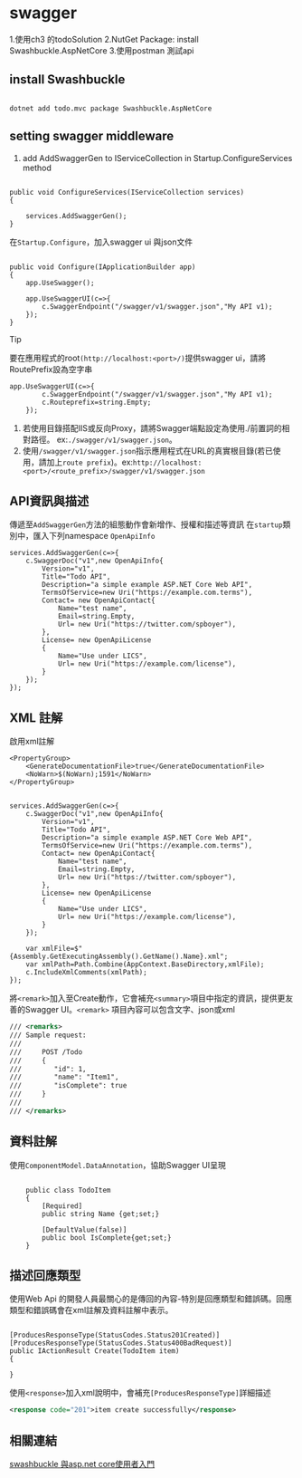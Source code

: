 # swagger

1.使用ch3 的todoSolution
2.NutGet Package: install Swashbuckle.AspNetCore
3.使用postman 測試api

## install Swashbuckle

```dotnetcli

dotnet add todo.mvc package Swashbuckle.AspNetCore 
```

## setting swagger middleware

1. add AddSwaggerGen to IServiceCollection in Startup.ConfigureServices method 

```aspx-csharp

public void ConfigureServices(IServiceCollection services)
{

    services.AddSwaggerGen();
}

```

在`Startup.Configure`，加入swagger ui 與json文件
```aspx-csharp

public void Configure(IApplicationBuilder app)
{
    app.UseSwagger();

    app.UseSwaggerUI(c=>{
        c.SwaggerEndpoint("/swagger/v1/swagger.json","My API v1);
    });
}

```

> [!TIP]
> 要在應用程式的root`(http://localhost:<port>/)`提供swagger ui，請將RoutePrefix設為空字串
```aspx-csharp
app.UseSwaggerUI(c=>{
        c.SwaggerEndpoint("/swagger/v1/swagger.json","My API v1);
        c.Routeprefix=string.Empty;
    });
```
1. 若使用目錄搭配IIS或反向Proxy，請將Swagger端點設定為使用./前置詞的相對路徑。
ex:`./swagger/v1/swagger.json`。
2. 使用`/swagger/v1/swagger.json`指示應用程式在URL的真實根目錄(若已使用，請加上`route prefix`)。ex:`http://localhost:<port>/<route_prefix>/swagger/v1/swagger.json`

## API資訊與描述
傳遞至`AddSwaggerGen`方法的組態動作會新增作、授權和描述等資訊
在`startup`類別中，匯入下列namespace `OpenApiInfo`

```aspx-csharp
services.AddSwaggerGen(c=>{
    c.SwaggerDoc("v1",new OpenApiInfo{
        Version="v1",
        Title="Todo API",
        Description="a simple example ASP.NET Core Web API",
        TermsOfService=new Uri("https://example.com.terms"),
        Contact= new OpenApiContact{
            Name="test name",
            Email=string.Empty,
            Url= new Uri("https://twitter.com/spboyer"),
        },
        License= new OpenApiLicense
        {
            Name="Use under LICS",
            Url= new Uri("https://example.com/license"),
        }
    });   
});

```

## XML 註解

啟用xml註解
```aspx-csharp
<PropertyGroup>
    <GenerateDocumentationFile>true</GenerateDocumentationFile>
    <NoWarn>$(NoWarn);1591</NoWarn>
</PropertyGroup>
```

```aspx-csharp

services.AddSwaggerGen(c=>{
    c.SwaggerDoc("v1",new OpenApiInfo{
        Version="v1",
        Title="Todo API",
        Description="a simple example ASP.NET Core Web API",
        TermsOfService=new Uri("https://example.com.terms"),
        Contact= new OpenApiContact{
            Name="test name",
            Email=string.Empty,
            Url= new Uri("https://twitter.com/spboyer"),
        },
        License= new OpenApiLicense
        {
            Name="Use under LICS",
            Url= new Uri("https://example.com/license"),
        }
    });

    var xmlFile=$"{Assembly.GetExecutingAssembly().GetName().Name}.xml";
    var xmlPath=Path.Combine(AppContext.BaseDirectory,xmlFile);
    c.IncludeXmlComments(xmlPath);   
});

```

將`<remark>`加入至Create動作，它會補充`<summary>`項目中指定的資訊，提供更友善的Swagger UI。`<remark>` 項目內容可以包含文字、json或xml

```xml
/// <remarks>
/// Sample request:
///
///     POST /Todo
///     {
///        "id": 1,
///        "name": "Item1",
///        "isComplete": true
///     }
///
/// </remarks>
```

## 資料註解

使用`ComponentModel.DataAnnotation`，協助Swagger UI呈現
```aspx-csharp

    public class TodoItem
    {
        [Required]
        public string Name {get;set;}
        
        [DefaultValue(false)]
        public bool IsComplete{get;set;}
    }

```


## 描述回應類型
使用Web Api 的開發人員最關心的是傳回的內容-特別是回應類型和錯誤碼。回應類型和錯誤碼會在xml註解及資料註解中表示。

```aspx-csharp

[ProducesResponseType(StatusCodes.Status201Created)]
[ProducesResponseType(StatusCodes.Status400BadRequest)]
public IActionResult Create(TodoItem item)
{

}
```

使用`<response>`加入xml說明中，會補充`[ProducesResponseType]`詳細描述
```xml
<response code="201">item create successfully</response>
```


## 相關連結
[swashbuckle 與asp.net core使用者入門](https://docs.microsoft.com/zh-tw/aspnet/core/tutorials/getting-started-with-swashbuckle?view=aspnetcore-5.0&tabs=visual-studio)